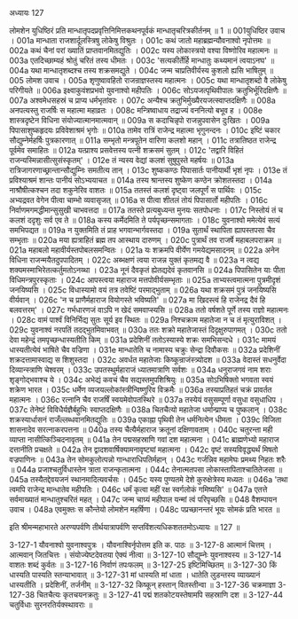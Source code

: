 अध्यायः 127

लोमशेन युधिष्ठिरं प्रति मान्धातृपदप्रवृत्तिनिमित्तकथनपूर्वकं मान्धातृचरित्रकीर्तनम् ॥ 1 ॥
001युधिष्ठिर उवाच ।
001a मान्धाता राजशार्दूलस्त्रिषु लोकेषु विश्रुतः ।
001c कथं जातो महाब्रह्मन्यौवनाश्वो नृपोत्तमः ॥
002a कथं चैनां परां ख्यातिं प्राप्तवानमितद्युतिः ।
002c यस्य लोकास्त्रयो वश्या विष्णोरिव महात्मनः ॥
003a एतदिच्छाम्यहं श्रोतुं चरितं तस्य धीमतः ।
003c \'सत्यकीर्तेर्हि मान्धातुः कथ्यमानं त्वयाऽनघ\' ॥
004a यथा मान्धातृशब्दश्च तस्य शक्रसमद्युते ।
004c जन्म चाप्रतिवीर्यस्य कुशलो ह्यसि भाषितुम् ॥
005 लोमश उवाच ।
005a शृणुष्वावहितो राजन्राज्ञस्तस्य महात्मनः ।
005c यथा मान्धातृशब्दो वै लोकेषु परिगीयते ॥
006a इक्ष्वाकुवंशप्रभवो युवनाश्वो महीपतिः ।
006c सोऽयजत्पृथिवीपालः क्रतुभिर्भूरिदक्षिणैः ॥
007a अश्वमेधसहस्रं च प्राप्य धर्मभृतांवरः ।
007c अन्यैश्च क्रतुभिर्मुख्यैरयजत्स्वाप्तदक्षिणैः ॥
008a अनपत्यस्तु राजर्षिः स महात्मा महाव्रतः ।
008c मन्त्रिष्वाधाय तद्राज्यं वननित्यो बभूव ह ।
008e शास्त्रदृष्टेन विधिना संयोज्यात्मानमात्मवान् ॥
009a स कदाचिन्नृपो राजन्नुपवासेन दुःखितः ।
009a पिपासाशुष्कहृदयः प्रविवेशाश्रमं भृगोः ॥
010a तामेव रात्रिं राजेन्द्र महात्मा भृगुनन्दनः ।
010c इष्टिं चकार सौद्युम्नेर्महर्षिः पुत्रकारणात् ॥
011a सम्भृतो मन्त्रपूतेन वारिणा कलशो महान् ।
011c तत्रातिष्ठत राजेन्द्र पूर्वमेव समाहितः ॥
012a यत्प्राश्य प्रसवेत्तस्य पत्नी शक्रसमं सुतम् ।
012c \'तद्वारि विहितं राजन्यस्मिन्नासीत्सुसंस्कृतम्\' ।
012e तं न्यस्य वेद्यां कलशं सुषुपुस्ते महर्षयः ॥
013a रात्रिजागरणाच्छ्रान्तान्सौद्युम्निः समतीत्य तान् ।
013c शुष्ककण्ठः पिपासार्तः पानीयार्थी भृशं नृपः ।
013e तं प्रविश्याश्रमं शान्तः पानीयं सोऽभ्ययाचत ॥
014a तस्य श्रान्तस्य शुष्केण कण्ठेन क्रोशतस्तदा ।
014a नाश्रौषीत्कश्चन तदा शकुनेरिव वाशतः ॥
015a ततस्तं कलशं दृष्ट्वा जलपूर्णं स पार्थिवः ।
015c अभ्यद्रवत वेगेन पीत्वा चाम्भो व्यवासृजत् ॥
016a स पीत्वा शीतलं तोयं पिपासार्तो महीपतिः ।
016c निर्वाणमगमद्धीमान्सुसुखी चाभवत्तदा ॥
017a ततस्ते प्रत्यबुध्यन्त मुनयः सतपोधनाः ।
017c निस्तोयं तं च कलशं ददृशुः सर्व एव ते ॥
018a कस्य कर्मेदमिति ते पर्यपृच्छन्समागताः ।
018c युवनाश्वो ममेत्येवं सत्यं समभिपद्यत ॥
019a न युक्तमिति तं प्राह भगवान्भार्गवस्तदा ।
019a सुतार्थं स्थापिता ह्यापस्तपसा चैव सम्भृताः ॥
020a मया ह्यत्राहितं ब्रह्म तप आस्थाय दारुणम् ।
020c पुत्रार्थं तव राजर्षे महाबलपराक्रम ॥
021a महाबलो महावीर्यस्तपोबलसमन्वितः ।
021a यः शक्रमपि वीर्येण गमयेद्यमसादनम् ॥
022a अनेन विधिना राजन्मयैतदुपपादितम् ।
022c अब्भक्षणं त्वया राजन्न युक्तं कृतमद्य वै ॥
023a न त्वद्य शक्यमस्माभिरेतत्कर्तुमतोऽनय्था ।
023a नूनं दैवकृतं ह्येतद्यदेवं कृतवानसि ॥
024a पिपासितेन याः पीता विधिमन्त्रपुरस्कृताः ।
024c आपस्त्वया महाराज मत्तपोवीर्यसम्भृताः ॥
025a ताभ्यस्त्वमात्मना पुत्रमीदृशं जनयिष्यसि ।
025c विधास्यामो वयं तत्र तवेष्टिं परमाद्भुताम् ॥
026a यथा शक्रसमं पुत्रं जनयिष्यसि वीर्यवान् ।
026c \'न च प्राणैर्महाराज वियोगस्ते भविष्यति\' ॥
027a मा खिदस्त्वं हि राजेनद्र दैवं हि बलवत्तरम्\' ।
027c गर्भधारणजं वाऽपि न खेदं समवाप्स्यसि ॥
028a ततो वर्षशते पूर्णे तस्य राज्ञो महात्मनः ।
028c वामं पार्श्वं विनिर्भिद्य सुतः सूर्य इव स्थितः ॥
029a निश्चक्राम महातेजा न च तं मृत्युराविशत् ।
029c युवनाश्वं नरपतिं तदद्भुतमिवाभवत् ॥
030a ततः शक्रो महातेजास्तं दिदृक्षुरुपागमत् ।
030c ततो देवा महेन्द्रं तमपृच्छन्धास्यतीति किम् ॥
031a प्रदेशिनीं ततोऽस्यास्ये शक्रः समभिसन्दधे ।
031c मामयं धास्यतीत्येवं भाषिते चैव वज्रिणा ।
031e मान्धातेति च नामास्य चक्रुः सेन्द्रा दिवौकसः ॥
032a प्रदेशिनीं शक्रदत्तामास्वाद्य स शिशुस्तदा ।
032c अवर्धत महातेजाः किष्कून्राजंस्त्र्योदश ॥
033a वेदास्तं सधनुर्वेदा दिव्यान्स्त्राणि चेश्वरम् ।
033c उपतस्थुर्महाराजं ध्यातमात्राणि सर्वशः ॥
034a धनुराजगवं नाम शराः शृङ्गोद्भवाश्च ये ।
034c अभेद्यं कवचं चैव सद्यस्तमुपशिश्रियुः ॥
035a सोऽभिषिक्तो भगवता स्वयं शक्रेण भारत ।
035c धर्मेण व्यजयल्लोकांस्त्रीन्विष्णुरिव विक्रमैः ॥
036a तस्याप्रतिहतं चक्रं प्रावर्तत महात्मनः ।
036c रत्नानि चैव राजर्षिं स्वयमेवोपतस्थिरे ॥
037a तस्येयं वसुसम्पूर्णा वसुधा वसुधाधिप ।
037c तेनेष्टं विविधैर्यज्ञैर्बहुभिः स्वाप्तदक्षिणैः ॥
038a चितचैत्यो महातेजा धर्मान्प्राप्य च पुष्कलान् ।
038c शक्रस्यार्धासनं राजँल्लब्धवानमितद्युतिः ॥
039a एकाह्ना पृथिवी तेन धर्मनित्येन धीमता ।
039c विजिता शासनादेव सरत्नाकरपत्तना ॥
040a तस्य चैत्यैर्महाराज क्रतूनां दक्षिणावताम् ।
040c चतुरन्ता मही व्याप्ता नासीत्किञ्चिदनावृतम् ॥
041a तेन पद्मसहस्राणि गवां दश महात्मना ।
041c ब्राह्मणेभ्यो महाराज दत्तानीति प्रचक्षते ॥
042a तेन द्वादशवार्षिक्यामनावृष्ट्यां महात्मना ।
042c वृष्टं सस्यविवृद्ध्यर्थं मिषतो वज्रपाणिनः ॥
043a तेन सोमकुलोत्पन्नो गान्धाराधिपतिर्महान् ।
043c गर्जन्निव महामेघः प्रमथ्य निहतः शरैः ॥
044a प्रजाश्चतुर्विधास्तेन त्राता राजन्कृतात्मना ।
044c तेनात्मतपसा लोकास्तापिताश्चातितेजसा ॥
045a तस्यैतद्देवयजनं स्थानमादित्यवर्चसः ।
045c यस्य पुण्यतमे देशे कुरुक्षेत्रेस्य मध्यतः ॥
046a \'तथा त्वमपि राजेन्द्र मान्धातेव महीपतिः ।
046c धर्मं कृत्वा महीं रक्ष स्वर्गलोकं गमिष्यसि\' ॥
047a एतत्ते सर्वमाख्यातं मान्धातुश्चरितं महत् ।
047c जन्म चाग्र्यं महीपाल यन्मां त्वं परिपृच्छसि ॥
048 वैशम्पायन उवाच ।
048a एवमुक्तः स कौन्तेयो लोमशेन महर्षिणा ।
048c पप्रच्छानन्तरं भूयः सोमकं प्रति भारत ॥

इति श्रीमन्महाभारते अरण्यपर्वणि तीर्थयात्रापर्वणि सप्तविंशत्यधिकशततमोऽध्यायः ॥ 127 ॥

3-127-1 यौवनाश्वो युवनाश्वपुत्रः । यौवनाश्विर्नृपोत्तम इति क. पाठः ॥ 3-127-8 आत्मानं चित्तम् । आत्मवान् जितचित्तः । संयोज्येष्टदेवतया ऐक्यं नीत्वा ॥ 3-127-10 सौद्युम्नेः युवनाश्वस्य ॥ 3-127-14 वाशतः शब्दं कुर्वतः ॥ 3-127-16 निर्वाणं तपःफलम् ॥ 3-127-25 इष्टिमिच्छितम् ॥ 3-127-30 किं धास्यति पास्यति स्तन्याभावात् ॥ 3-127-31 मां धास्यति मां धाता । धातेति लुडन्तस्य व्याख्यानं धास्यतीति । प्रदेशिनीं, तर्जनीम् ॥ 3-127-32 किष्कून् हस्तान् वितस्तीन्वा ॥ 3-127-36 चक्रमाज्ञा 3-127-38 चितचैत्यः कृतचयनक्रतुः ॥ 3-127-41 पद्मं शतकोटयस्तेषामपि सहस्राणि दश ॥ 3-127-44 चतुर्विधाः सुरनरतिर्यक्स्थावराः ॥
